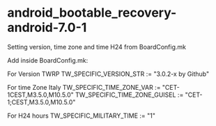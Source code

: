 # android_bootable_recovery-android-7.0-1

Setting version, time zone and time H24 from BoardConfig.mk

Add inside BoardConfig.mk:

 For Version TWRP
TW_SPECIFIC_VERSION_STR := "3.0.2-x by Github"

 For time Zone Italy
TW_SPECIFIC_TIME_ZONE_VAR := "CET-1CEST,M3.5.0,M10.5.0"
TW_SPECIFIC_TIME_ZONE_GUISEL := "CET-1;CEST,M3.5.0,M10.5.0"

 For H24 hours
TW_SPECIFIC_MILITARY_TIME := "1"
